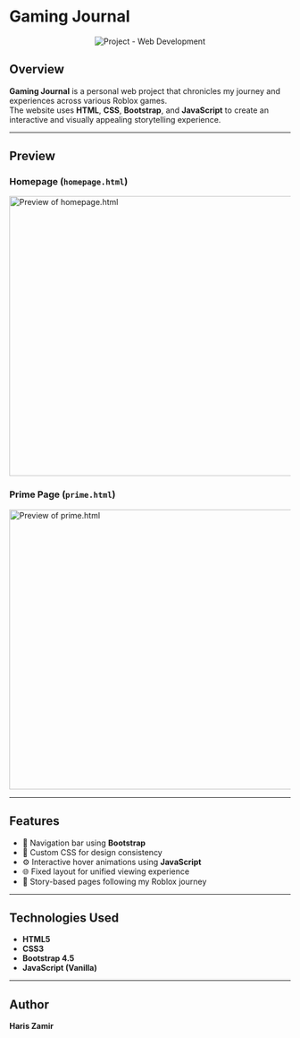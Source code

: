 # Gaming Journal

<p align="center">
  <img src="https://img.shields.io/badge/Project-Web%20Development%20%7C%20CS50-orange?style=for-the-badge&logo=html5" alt="Project - Web Development">
</p>

## Overview

**Gaming Journal** is a personal web project that chronicles my journey and experiences across various Roblox games.  
The website uses **HTML**, **CSS**, **Bootstrap**, and **JavaScript** to create an interactive and visually appealing storytelling experience.

---

## Preview

### Homepage (`homepage.html`)
<img width="800" height="500" alt="Preview of homepage.html" src="https://github.com/user-attachments/assets/20d3d447-409c-4372-a9b9-0195800edcd5" />

### Prime Page (`prime.html`)
<img width="800" height="500" alt="Preview of prime.html" src="https://github.com/user-attachments/assets/20d3d447-409c-4372-a9b9-0195800edcd5" />

---

## Features

- 🧭 Navigation bar using **Bootstrap**
- 🎨 Custom CSS for design consistency
- ⚙️ Interactive hover animations using **JavaScript**
- 🌐 Fixed layout for unified viewing experience
- 📸 Story-based pages following my Roblox journey

---

## Technologies Used

- **HTML5**  
- **CSS3**  
- **Bootstrap 4.5**  
- **JavaScript (Vanilla)**  

---

## Author

**Haris Zamir**  

